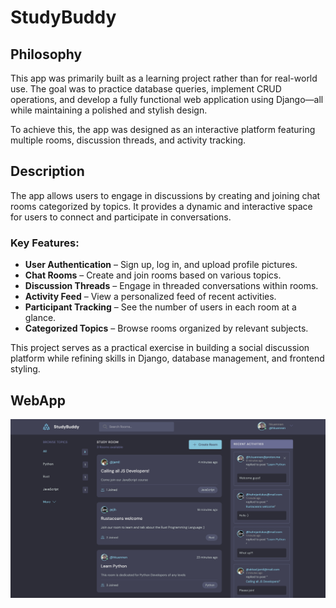 # StudyBuddy

## Philosophy  

This app was primarily built as a learning project rather than for real-world use. The goal was to practice database queries, implement CRUD operations, and develop a fully functional web application using Django—all while maintaining a polished and stylish design.  

To achieve this, the app was designed as an interactive platform featuring multiple rooms, discussion threads, and activity tracking.  

## Description  

The app allows users to engage in discussions by creating and joining chat rooms categorized by topics. It provides a dynamic and interactive space for users to connect and participate in conversations.  

### Key Features:  

- **User Authentication** – Sign up, log in, and upload profile pictures.  
- **Chat Rooms** – Create and join rooms based on various topics.  
- **Discussion Threads** – Engage in threaded conversations within rooms.  
- **Activity Feed** – View a personalized feed of recent activities.  
- **Participant Tracking** – See the number of users in each room at a glance.  
- **Categorized Topics** – Browse rooms organized by relevant subjects.  

This project serves as a practical exercise in building a social discussion platform while refining skills in Django, database management, and frontend styling.  

## WebApp

[![StudyBuddy](static/images/thumbnail.png)]()